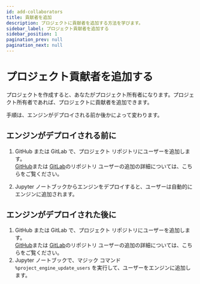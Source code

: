 ```yaml
---
id: add-collaborators
title: 貢献者を追加
description: プロジェクトに貢献者を追加する方法を学びます。
sidebar_label: プロジェクト貢献者を追加する
sidebar_position: 1
pagination_prev: null
pagination_next: null
---
```


# プロジェクト貢献者を追加する

プロジェクトを作成すると、あなたがプロジェクト所有者になります。プロジェクト所有者であれば、プロジェクトに貢献者を追加できます。 

手順は、エンジンがデプロイされる前か後かによって変わります。


## エンジンがデプロイされる前に

1. GitHub または GitLab で、プロジェクト リポジトリにユーザーを追加します。<br/>
 [GitHub](https://docs.github.com/en/repositories/managing-your-repositorys-settings-and-features/managing-repository-settings/managing-teams-and-people-with-access-to-your-repository)または [GitLab](https://docs.gitlab.com/ee/user/project/members/#add-users-to-a-project)のリポジトリ ユーザーの追加の詳細については、こちらをご覧ください。

2. Jupyter ノートブックからエンジンをデプロイすると、ユーザーは自動的にエンジンに追加されます。


## エンジンがデプロイされた後に

1. GitHub または GitLab で、プロジェクト リポジトリにユーザーを追加します。<br/>
 [GitHub](https://docs.github.com/en/repositories/managing-your-repositorys-settings-and-features/managing-repository-settings/managing-teams-and-people-with-access-to-your-repository)または [GitLab](https://docs.gitlab.com/ee/user/project/members/#add-users-to-a-project)のリポジトリ ユーザーの追加の詳細については、こちらをご覧ください。
2. Jupyter ノートブックで、マジック コマンド `%project_engine_update_users` を実行して、ユーザーをエンジンに追加します。

